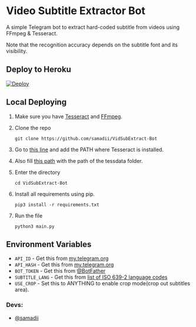 # Video Subtitle Extractor Bot

A simple Telegram bot to extract hard-coded subtitle from videos using FFmpeg & Tesseract.


Note that the recognition accuracy depends on the subtitle font and its visibility.

## Deploy to Heroku

[![Deploy](https://www.herokucdn.com/deploy/button.svg)](https://heroku.com/deploy?template=https://github.com/hossaindev/VidSubExtract-Bot)


## Local Deploying

1. Make sure you have [Tesseract](https://github.com/UB-Mannheim/tesseract/wiki) and [FFmpeg](www.ffmpeg.org). 

2. Clone the repo
   ```
   git clone https://github.com/samadii/VidSubExtract-Bot
   ```

3. Go to [this line](https://github.com/samadii/VidSubExtract-Bot/blob/master/main.py#L11) and add the PATH where Tesseract is installed.

4. Also fill [this path](https://github.com/samadii/VidSubExtract-Bot/blob/master/main.py#L66) with the path of the tessdata folder.
   
5. Enter the directory
   ```
   cd VidSubExtract-Bot
   ```
  
6. Install all requirements using pip.
   ```
   pip3 install -r requirements.txt
   ```

7. Run the file
   ```
   python3 main.py
   ```

## Environment Variables

- `API_ID` - Get this from [my.telegram.org](https://my.telegram.org/auth)
- `API_HASH` - Get this from [my.telegram.org](https://my.telegram.org/auth)
- `BOT_TOKEN` - Get this from [@BotFather](https://t.me/BotFather)
- `SUBTITLE_LANG` - Get this from [list of ISO 639-2 language codes](https://en.m.wikipedia.org/wiki/List_of_ISO_639-2_codes)
- `USE_CROP` - Set this to ANYTHING to enable crop mode(crop out subtitles area).

### Devs: 
- [@samadii](https://github.com/samadii)
